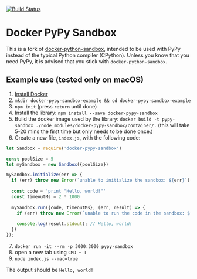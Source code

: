 [![Build Status](https://travis-ci.org/murtyjones/docker-pypy-sandbox.svg?branch=master)](https://travis-ci.org/murtyjones/docker-pypy-sandbox)
# Docker PyPy Sandbox

This is a fork of [docker-python-sandbox](https://github.com/christophetd/docker-python-sandbox), intended to be used with PyPy instead of the typical Python compiler (CPython). Unless you know that you need PyPy, it is advised that you stick with `docker-python-sandbox`.

## Example use (tested only on macOS)

1. [Install Docker](https://docs.docker.com/engine/installation/)
2. `mkdir docker-pypy-sandbox-example && cd docker-pypy-sandbox-example`
3. `npm init` (press `return` until done)
4. Install the library: `npm install --save docker-pypy-sandbox`
5. Build the docker image used by the library: `docker build -t pypy-sandbox ./node_modules/docker-pypy-sandbox/container/.` (this will take 5-20 mins the first time but only needs to be done once.)
6. Create a new file, `index.js`, with the following code:
```javascript
let Sandbox = require('docker-pypy-sandbox')

const poolSize = 5
let mySandbox = new Sandbox({poolSize})

mySandbox.initialize(err => {
  if (err) throw new Error(`unable to initialize the sandbox: ${err}`)
  
  const code = 'print "Hello, world!"'
  const timeoutMs = 2 * 1000
  
  mySandbox.run({code, timeoutMs}, (err, result) => {
    if (err) throw new Error(`unable to run the code in the sandbox: ${err}`)
    
    console.log(result.stdout); // Hello, world!
  })
});

```
7. `docker run -it --rm -p 3000:3000 pypy-sandbox`
8. open a new tab using `CMD + T`
9. `node index.js --mac=true`

The output should be `Hello, world!`
